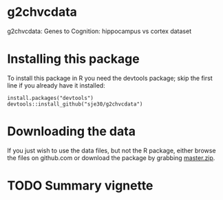 # g2chvcdata


g2chvcdata: Genes to Cognition: hippocampus vs cortex dataset

# Installing this package

To install this package in R you need the devtools package; skip the
first line if you already have it installed:

	install.packages("devtools")
	devtools::install_github("sje30/g2chvcdata")

# Downloading the data

If you just wish to use the data files, but not the R package, either
browse the files on github.com or download the package by grabbing
[master.zip](https://github.com/sje30/g2chvcdata/archive/master.zip).

# TODO Summary vignette

